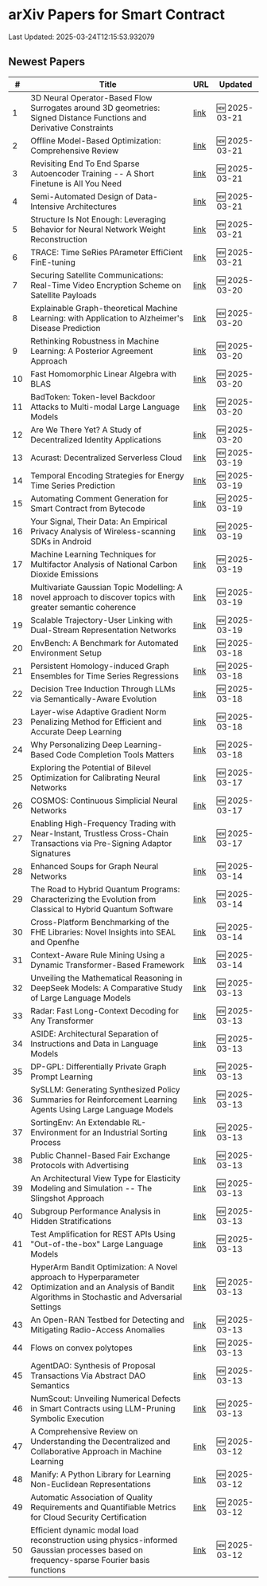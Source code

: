 # arXiv Papers for Smart Contract

Last Updated: 2025-03-24T12:15:53.932079

## Newest Papers

|\#|Title|URL|Updated|
|---|---|---|---|
|1|3D Neural Operator-Based Flow Surrogates around 3D geometries: Signed Distance Functions and Derivative Constraints|[link](http://arxiv.org/abs/2503.17289v1)|🆕 2025-03-21|
|2|Offline Model-Based Optimization: Comprehensive Review|[link](http://arxiv.org/abs/2503.17286v1)|🆕 2025-03-21|
|3|Revisiting End To End Sparse Autoencoder Training -- A Short Finetune is All You Need|[link](http://arxiv.org/abs/2503.17272v1)|🆕 2025-03-21|
|4|Semi-Automated Design of Data-Intensive Architectures|[link](http://arxiv.org/abs/2503.17259v1)|🆕 2025-03-21|
|5|Structure Is Not Enough: Leveraging Behavior for Neural Network Weight Reconstruction|[link](http://arxiv.org/abs/2503.17138v1)|🆕 2025-03-21|
|6|TRACE: Time SeRies PArameter EffiCient FinE-tuning|[link](http://arxiv.org/abs/2503.16991v1)|🆕 2025-03-21|
|7|Securing Satellite Communications: Real-Time Video Encryption Scheme on Satellite Payloads|[link](http://arxiv.org/abs/2503.16287v1)|🆕 2025-03-20|
|8|Explainable Graph-theoretical Machine Learning: with Application to Alzheimer's Disease Prediction|[link](http://arxiv.org/abs/2503.16286v1)|🆕 2025-03-20|
|9|Rethinking Robustness in Machine Learning: A Posterior Agreement Approach|[link](http://arxiv.org/abs/2503.16271v1)|🆕 2025-03-20|
|10|Fast Homomorphic Linear Algebra with BLAS|[link](http://arxiv.org/abs/2503.16080v1)|🆕 2025-03-20|
|11|BadToken: Token-level Backdoor Attacks to Multi-modal Large Language Models|[link](http://arxiv.org/abs/2503.16023v1)|🆕 2025-03-20|
|12|Are We There Yet? A Study of Decentralized Identity Applications|[link](http://arxiv.org/abs/2503.15964v1)|🆕 2025-03-20|
|13|Acurast: Decentralized Serverless Cloud|[link](http://arxiv.org/abs/2503.15654v1)|🆕 2025-03-19|
|14|Temporal Encoding Strategies for Energy Time Series Prediction|[link](http://arxiv.org/abs/2503.15456v1)|🆕 2025-03-19|
|15|Automating Comment Generation for Smart Contract from Bytecode|[link](http://arxiv.org/abs/2503.15270v1)|🆕 2025-03-19|
|16|Your Signal, Their Data: An Empirical Privacy Analysis of Wireless-scanning SDKs in Android|[link](http://arxiv.org/abs/2503.15238v1)|🆕 2025-03-19|
|17|Machine Learning Techniques for Multifactor Analysis of National Carbon Dioxide Emissions|[link](http://arxiv.org/abs/2503.15574v1)|🆕 2025-03-19|
|18|Multivariate Gaussian Topic Modelling: A novel approach to discover topics with greater semantic coherence|[link](http://arxiv.org/abs/2503.15036v1)|🆕 2025-03-19|
|19|Scalable Trajectory-User Linking with Dual-Stream Representation Networks|[link](http://arxiv.org/abs/2503.15002v1)|🆕 2025-03-19|
|20|EnvBench: A Benchmark for Automated Environment Setup|[link](http://arxiv.org/abs/2503.14443v1)|🆕 2025-03-18|
|21|Persistent Homology-induced Graph Ensembles for Time Series Regressions|[link](http://arxiv.org/abs/2503.14240v1)|🆕 2025-03-18|
|22|Decision Tree Induction Through LLMs via Semantically-Aware Evolution|[link](http://arxiv.org/abs/2503.14217v1)|🆕 2025-03-18|
|23|Layer-wise Adaptive Gradient Norm Penalizing Method for Efficient and Accurate Deep Learning|[link](http://arxiv.org/abs/2503.14205v1)|🆕 2025-03-18|
|24|Why Personalizing Deep Learning-Based Code Completion Tools Matters|[link](http://arxiv.org/abs/2503.14201v1)|🆕 2025-03-18|
|25|Exploring the Potential of Bilevel Optimization for Calibrating Neural Networks|[link](http://arxiv.org/abs/2503.13113v1)|🆕 2025-03-17|
|26|COSMOS: Continuous Simplicial Neural Networks|[link](http://arxiv.org/abs/2503.12919v1)|🆕 2025-03-17|
|27|Enabling High-Frequency Trading with Near-Instant, Trustless Cross-Chain Transactions via Pre-Signing Adaptor Signatures|[link](http://arxiv.org/abs/2503.12719v1)|🆕 2025-03-17|
|28|Enhanced Soups for Graph Neural Networks|[link](http://arxiv.org/abs/2503.11612v1)|🆕 2025-03-14|
|29|The Road to Hybrid Quantum Programs: Characterizing the Evolution from Classical to Hybrid Quantum Software|[link](http://arxiv.org/abs/2503.11450v1)|🆕 2025-03-14|
|30|Cross-Platform Benchmarking of the FHE Libraries: Novel Insights into SEAL and Openfhe|[link](http://arxiv.org/abs/2503.11216v1)|🆕 2025-03-14|
|31|Context-Aware Rule Mining Using a Dynamic Transformer-Based Framework|[link](http://arxiv.org/abs/2503.11125v1)|🆕 2025-03-14|
|32|Unveiling the Mathematical Reasoning in DeepSeek Models: A Comparative Study of Large Language Models|[link](http://arxiv.org/abs/2503.10573v1)|🆕 2025-03-13|
|33|Radar: Fast Long-Context Decoding for Any Transformer|[link](http://arxiv.org/abs/2503.10571v1)|🆕 2025-03-13|
|34|ASIDE: Architectural Separation of Instructions and Data in Language Models|[link](http://arxiv.org/abs/2503.10566v1)|🆕 2025-03-13|
|35|DP-GPL: Differentially Private Graph Prompt Learning|[link](http://arxiv.org/abs/2503.10544v1)|🆕 2025-03-13|
|36|SySLLM: Generating Synthesized Policy Summaries for Reinforcement Learning Agents Using Large Language Models|[link](http://arxiv.org/abs/2503.10509v1)|🆕 2025-03-13|
|37|SortingEnv: An Extendable RL-Environment for an Industrial Sorting Process|[link](http://arxiv.org/abs/2503.10466v1)|🆕 2025-03-13|
|38|Public Channel-Based Fair Exchange Protocols with Advertising|[link](http://arxiv.org/abs/2503.10411v1)|🆕 2025-03-13|
|39|An Architectural View Type for Elasticity Modeling and Simulation -- The Slingshot Approach|[link](http://arxiv.org/abs/2503.10407v1)|🆕 2025-03-13|
|40|Subgroup Performance Analysis in Hidden Stratifications|[link](http://arxiv.org/abs/2503.10382v1)|🆕 2025-03-13|
|41|Test Amplification for REST APIs Using "Out-of-the-box" Large Language Models|[link](http://arxiv.org/abs/2503.10306v1)|🆕 2025-03-13|
|42|HyperArm Bandit Optimization: A Novel approach to Hyperparameter Optimization and an Analysis of Bandit Algorithms in Stochastic and Adversarial Settings|[link](http://arxiv.org/abs/2503.10282v1)|🆕 2025-03-13|
|43|An Open-RAN Testbed for Detecting and Mitigating Radio-Access Anomalies|[link](http://arxiv.org/abs/2503.10255v1)|🆕 2025-03-13|
|44|Flows on convex polytopes|[link](http://arxiv.org/abs/2503.10232v1)|🆕 2025-03-13|
|45|AgentDAO: Synthesis of Proposal Transactions Via Abstract DAO Semantics|[link](http://arxiv.org/abs/2503.10099v1)|🆕 2025-03-13|
|46|NumScout: Unveiling Numerical Defects in Smart Contracts using LLM-Pruning Symbolic Execution|[link](http://arxiv.org/abs/2503.10041v1)|🆕 2025-03-13|
|47|A Comprehensive Review on Understanding the Decentralized and Collaborative Approach in Machine Learning|[link](http://arxiv.org/abs/2503.09833v1)|🆕 2025-03-12|
|48|Manify: A Python Library for Learning Non-Euclidean Representations|[link](http://arxiv.org/abs/2503.09576v1)|🆕 2025-03-12|
|49|Automatic Association of Quality Requirements and Quantifiable Metrics for Cloud Security Certification|[link](http://arxiv.org/abs/2503.09460v1)|🆕 2025-03-12|
|50|Efficient dynamic modal load reconstruction using physics-informed Gaussian processes based on frequency-sparse Fourier basis functions|[link](http://arxiv.org/abs/2503.09418v1)|🆕 2025-03-12|
